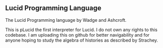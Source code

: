 ## Lucid Programming Language

The Lucid Programming language by Wadge and Ashcroft. 

This is pLucid the first interpreter for Lucid. I do not own any rights to this codebase. I am uploading this on github for better navigability and for anyone hoping to study the algebra of histories as described by Strachey.
